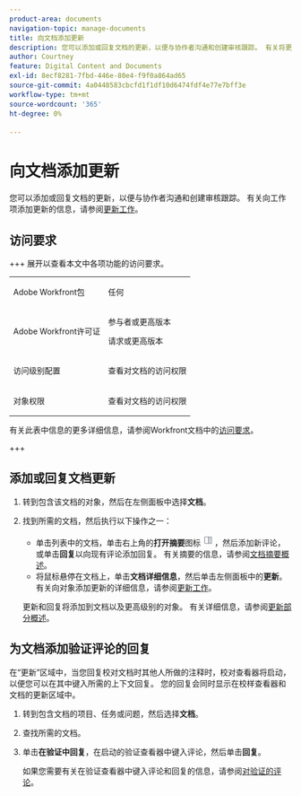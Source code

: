 ```yaml
---
product-area: documents
navigation-topic: manage-documents
title: 向文档添加更新
description: 您可以添加或回复文档的更新，以便与协作者沟通和创建审核跟踪。 有关将更新添加到工作项的信息，请参阅更新工作。
author: Courtney
feature: Digital Content and Documents
exl-id: 8ecf8281-7fbd-446e-80e4-f9f0a864ad65
source-git-commit: 4a0448583cbcfd1f1df10d6474fdf4e77e7bff3e
workflow-type: tm+mt
source-wordcount: '365'
ht-degree: 0%

---
```


# 向文档添加更新

<!--Audited: April, 2024-->

您可以添加或回复文档的更新，以便与协作者沟通和创建审核跟踪。 有关向工作项添加更新的信息，请参阅[更新工作](../../workfront-basics/updating-work-items-and-viewing-updates/update-work.md)。

## 访问要求

+++ 展开以查看本文中各项功能的访问要求。


<table style="table-layout:auto"> 
 <col> 
 <col> 
 <tbody> 
  <tr> 
   <td role="rowheader">Adobe Workfront包</td> 
   <td> <p> 任何</p> </td> 
  </tr> 
  <tr> 
   <td role="rowheader">Adobe Workfront许可证</td> 
   <td> <p>参与者或更高版本</p> 
   <p>请求或更高版本</p>
   </td> 
  </tr> 
  <tr> 
   <td role="rowheader">访问级别配置</td> 
   <td> <p>查看对文档的访问权限</p> </td> 
  </tr>

<tr> 
   <td role="rowheader">对象权限</td> 
   <td> <p>查看对文档的访问权限</p> </td> 
  </tr> 
 </tbody> 
</table>

有关此表中信息的更多详细信息，请参阅Workfront文档中的[访问要求](/help/quicksilver/administration-and-setup/add-users/access-levels-and-object-permissions/access-level-requirements-in-documentation.md)。

+++

## 添加或回复文档更新

1. 转到包含该文档的对象，然后在左侧面板中选择&#x200B;**文档**。
1. 找到所需的文档，然后执行以下操作之一：

   * 单击列表中的文档，单击右上角的&#x200B;**打开摘要**&#x200B;图标![打开摘要图标](assets/qs-summary-in-new-toolbar-small.png)，然后添加新评论，或单击&#x200B;**回复**&#x200B;以向现有评论添加回复。 有关摘要的信息，请参阅[文档摘要概述](../../documents/managing-documents/summary-for-documents.md)。
   * 将鼠标悬停在文档上，单击&#x200B;**文档详细信息**，然后单击左侧面板中的&#x200B;**更新**。
有关向对象添加更新的详细信息，请参阅[更新工作](../../workfront-basics/updating-work-items-and-viewing-updates/update-work.md)。

   更新和回复将添加到文档以及更高级别的对象。 有关详细信息，请参阅[更新部分概述](../../workfront-basics/updating-work-items-and-viewing-updates/updates-tab-overview.md)。


## 为文档添加验证评论的回复

在“更新”区域中，当您回复校对文档时其他人所做的注释时，校对查看器将启动，以便您可以在其中键入所需的上下文回复。 您的回复会同时显示在校样查看器和文档的更新区域中。

1. 转到包含文档的项目、任务或问题，然后选择&#x200B;**文档**。
1. 查找所需的文档。

1. 单击&#x200B;**在验证中回复**，在启动的验证查看器中键入评论，然后单击&#x200B;**回复**。

   如果您需要有关在验证查看器中键入评论和回复的信息，请参阅[对验证的评论](../../review-and-approve-work/proofing/reviewing-proofs-within-workfront/comment-on-a-proof/comment-on-proof-1.md)。
